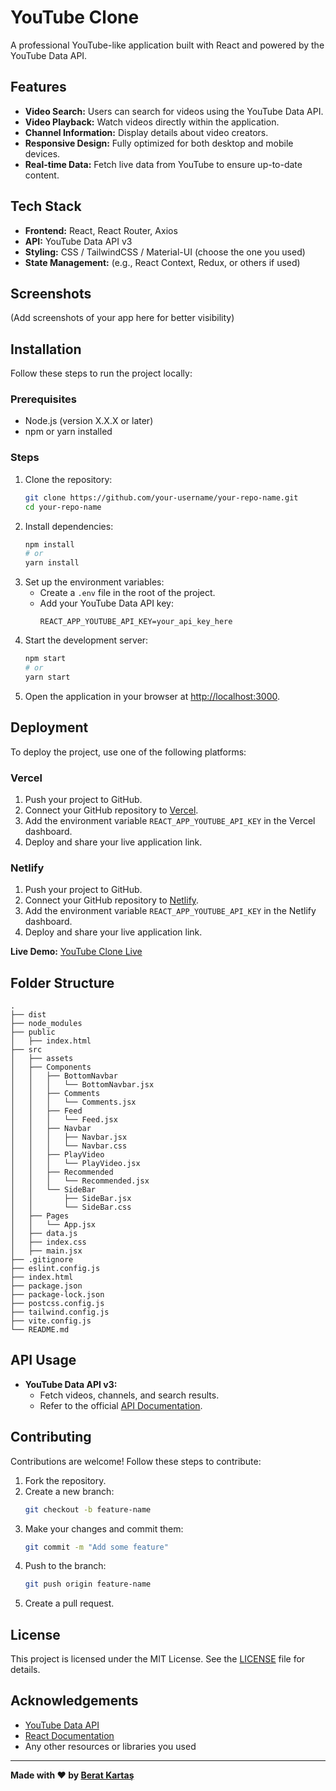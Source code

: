 # YouTube Clone

A professional YouTube-like application built with React and powered by the YouTube Data API.

## Features
- **Video Search:** Users can search for videos using the YouTube Data API.
- **Video Playback:** Watch videos directly within the application.
- **Channel Information:** Display details about video creators.
- **Responsive Design:** Fully optimized for both desktop and mobile devices.
- **Real-time Data:** Fetch live data from YouTube to ensure up-to-date content.

## Tech Stack
- **Frontend:** React, React Router, Axios
- **API:** YouTube Data API v3
- **Styling:** CSS / TailwindCSS / Material-UI (choose the one you used)
- **State Management:** (e.g., React Context, Redux, or others if used)

## Screenshots
(Add screenshots of your app here for better visibility)

## Installation
Follow these steps to run the project locally:

### Prerequisites
- Node.js (version X.X.X or later)
- npm or yarn installed

### Steps
1. Clone the repository:
   ```bash
   git clone https://github.com/your-username/your-repo-name.git
   cd your-repo-name
   ```
2. Install dependencies:
   ```bash
   npm install
   # or
   yarn install
   ```
3. Set up the environment variables:
   - Create a `.env` file in the root of the project.
   - Add your YouTube Data API key:
     ```env
     REACT_APP_YOUTUBE_API_KEY=your_api_key_here
     ```
4. Start the development server:
   ```bash
   npm start
   # or
   yarn start
   ```
5. Open the application in your browser at [http://localhost:3000](http://localhost:3000).

## Deployment
To deploy the project, use one of the following platforms:

### Vercel
1. Push your project to GitHub.
2. Connect your GitHub repository to [Vercel](https://vercel.com/).
3. Add the environment variable `REACT_APP_YOUTUBE_API_KEY` in the Vercel dashboard.
4. Deploy and share your live application link.

### Netlify
1. Push your project to GitHub.
2. Connect your GitHub repository to [Netlify](https://www.netlify.com/).
3. Add the environment variable `REACT_APP_YOUTUBE_API_KEY` in the Netlify dashboard.
4. Deploy and share your live application link.

**Live Demo:** [YouTube Clone Live](https://your-netlify-link.netlify.app)

## Folder Structure
```
.
├── dist
├── node_modules
├── public
│   ├── index.html
├── src
│   ├── assets
│   ├── Components
│   │   ├── BottomNavbar
│   │   │   └── BottomNavbar.jsx
│   │   ├── Comments
│   │   │   └── Comments.jsx
│   │   ├── Feed
│   │   │   └── Feed.jsx
│   │   ├── Navbar
│   │   │   ├── Navbar.jsx
│   │   │   └── Navbar.css
│   │   ├── PlayVideo
│   │   │   └── PlayVideo.jsx
│   │   ├── Recommended
│   │   │   └── Recommended.jsx
│   │   └── SideBar
│   │       ├── SideBar.jsx
│   │       └── SideBar.css
│   ├── Pages
│   │   └── App.jsx
│   ├── data.js
│   ├── index.css
│   ├── main.jsx
├── .gitignore
├── eslint.config.js
├── index.html
├── package.json
├── package-lock.json
├── postcss.config.js
├── tailwind.config.js
├── vite.config.js
└── README.md
```

## API Usage
- **YouTube Data API v3:**
  - Fetch videos, channels, and search results.
  - Refer to the official [API Documentation](https://developers.google.com/youtube/v3/docs).

## Contributing
Contributions are welcome! Follow these steps to contribute:
1. Fork the repository.
2. Create a new branch:
   ```bash
   git checkout -b feature-name
   ```
3. Make your changes and commit them:
   ```bash
   git commit -m "Add some feature"
   ```
4. Push to the branch:
   ```bash
   git push origin feature-name
   ```
5. Create a pull request.

## License
This project is licensed under the MIT License. See the [LICENSE](./LICENSE) file for details.

## Acknowledgements
- [YouTube Data API](https://developers.google.com/youtube/v3)
- [React Documentation](https://reactjs.org/docs/getting-started.html)
- Any other resources or libraries you used

---

**Made with ❤️ by [Berat Kartaş](https://github.com/bkaratas)**


